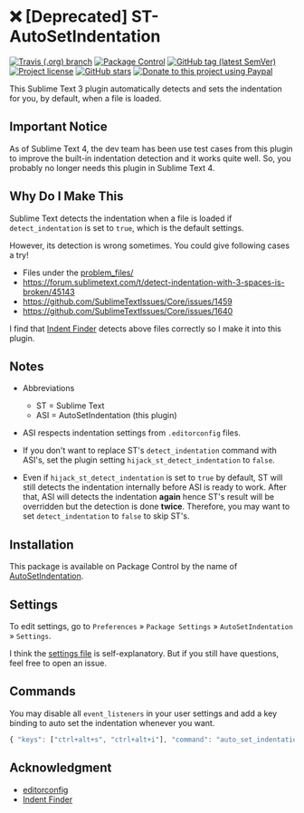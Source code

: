 # ❌ [Deprecated] ST-AutoSetIndentation

[![Travis (.org) branch](https://img.shields.io/travis/jfcherng-sublime/ST-AutoSetIndentation/master?style=flat-square)](https://travis-ci.org/jfcherng-sublime/ST-AutoSetIndentation)
[![Package Control](https://img.shields.io/packagecontrol/dt/AutoSetIndentation?style=flat-square)](https://packagecontrol.io/packages/AutoSetIndentation)
[![GitHub tag (latest SemVer)](https://img.shields.io/github/tag/jfcherng-sublime/ST-AutoSetIndentation?style=flat-square&logo=github)](https://github.com/jfcherng-sublime/ST-AutoSetIndentation/tags)
[![Project license](https://img.shields.io/github/license/jfcherng-sublime/ST-AutoSetIndentation?style=flat-square&logo=github)](https://github.com/jfcherng-sublime/ST-AutoSetIndentation/blob/master/LICENSE)
[![GitHub stars](https://img.shields.io/github/stars/jfcherng-sublime/ST-AutoSetIndentation?style=flat-square&logo=github)](https://github.com/jfcherng-sublime/ST-AutoSetIndentation/stargazers)
[![Donate to this project using Paypal](https://img.shields.io/badge/paypal-donate-blue.svg?style=flat-square&logo=paypal)](https://www.paypal.me/jfcherng/5usd)

This Sublime Text 3 plugin automatically detects and sets the indentation for you, by default, when a file is loaded.

## Important Notice

As of Sublime Text 4, the dev team has been use test cases from this plugin
to improve the built-in indentation detection and it works quite well.
So, you probably no longer needs this plugin in Sublime Text 4.

## Why Do I Make This

Sublime Text detects the indentation when a file is loaded
if `detect_indentation` is set to `true`, which is the default settings.

However, its detection is wrong sometimes.
You could give following cases a try!

- Files under the [problem_files/](https://github.com/jfcherng-sublime/ST-AutoSetIndentation/tree/master/problem_files)
- https://forum.sublimetext.com/t/detect-indentation-with-3-spaces-is-broken/45143
- https://github.com/SublimeTextIssues/Core/issues/1459
- https://github.com/SublimeTextIssues/Core/issues/1640

I find that [Indent Finder](http://www.freehackers.org/Indent_Finder) detects
above files correctly so I make it into this plugin.

## Notes

- Abbreviations

  - ST = Sublime Text
  - ASI = AutoSetIndentation (this plugin)

- ASI respects indentation settings from `.editorconfig` files.

- If you don't want to replace ST's `detect_indentation` command with ASI's,
  set the plugin setting `hijack_st_detect_indentation` to `false`.

- Even if `hijack_st_detect_indentation` is set to `true` by default, ST will
  still detects the indentation internally before ASI is ready to work.
  After that, ASI will detects the indentation **again**
  hence ST's result will be overridden but the detection is done **twice**.
  Therefore, you may want to set `detect_indentation` to `false` to skip ST's.

## Installation

This package is available on Package Control by the name of
[AutoSetIndentation](https://packagecontrol.io/packages/AutoSetIndentation).

## Settings

To edit settings, go to `Preferences` » `Package Settings` » `AutoSetIndentation` » `Settings`.

I think the [settings file](https://github.com/jfcherng-sublime/ST-AutoSetIndentation/blob/master/AutoSetIndentation.sublime-settings)
is self-explanatory. But if you still have questions, feel free to open an issue.

## Commands

You may disable all `event_listeners` in your user settings
and add a key binding to auto set the indentation whenever you want.

```javascript
{ "keys": ["ctrl+alt+s", "ctrl+alt+i"], "command": "auto_set_indentation" },
```

## Acknowledgment

- [editorconfig](https://github.com/editorconfig/editorconfig-core-py)
- [Indent Finder](http://www.freehackers.org/Indent_Finder)
